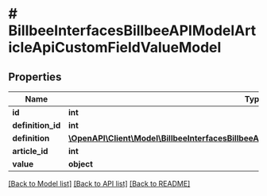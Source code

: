 # # BillbeeInterfacesBillbeeAPIModelArticleApiCustomFieldValueModel

## Properties

Name | Type | Description | Notes
------------ | ------------- | ------------- | -------------
**id** | **int** |  | [optional]
**definition_id** | **int** |  | [optional]
**definition** | [**\OpenAPI\Client\Model\BillbeeInterfacesBillbeeAPIModelArticleApiCustomFieldDefinitionModel**](BillbeeInterfacesBillbeeAPIModelArticleApiCustomFieldDefinitionModel.md) |  | [optional]
**article_id** | **int** |  | [optional]
**value** | **object** |  | [optional]

[[Back to Model list]](../../README.md#models) [[Back to API list]](../../README.md#endpoints) [[Back to README]](../../README.md)
